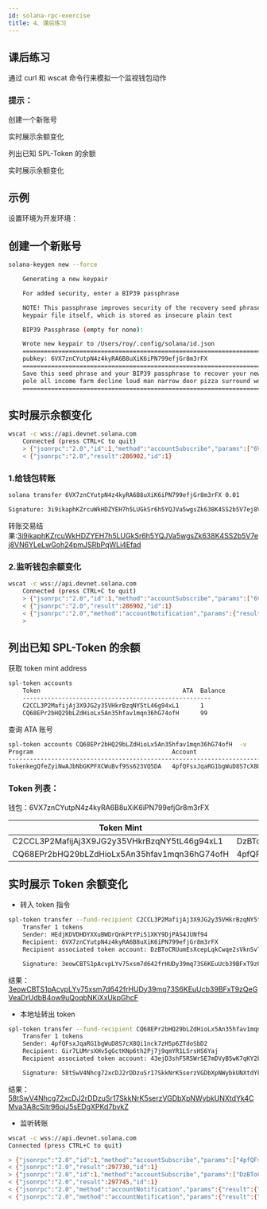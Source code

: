 ```yaml
---
id: solana-rpc-exercise
title: 4、课后练习
---
```


## 课后练习

通过 curl 和 wscat 命令行来模拟一个监视钱包动作

### 提示：

创建一个新账号

实时展示余额变化

列出已知 SPL-Token 的余额

实时展示余额变化

## 示例

设置环境为开发环境：

## 创建一个新账号

```bash
solana-keygen new --force

    Generating a new keypair

    For added security, enter a BIP39 passphrase

    NOTE! This passphrase improves security of the recovery seed phrase NOT the
    keypair file itself, which is stored as insecure plain text

    BIP39 Passphrase (empty for none):

    Wrote new keypair to /Users/roy/.config/solana/id.json
    =====================================================================
    pubkey: 6VX7znCYutpN4z4kyRA6B8uXiK6iPN799efjGr8m3rFX
    =====================================================================
    Save this seed phrase and your BIP39 passphrase to recover your new keypair:
    pole all income farm decline loud man narrow door pizza surround wood
    =====================================================================
```

## 实时展示余额变化

```bash
wscat -c wss://api.devnet.solana.com
    Connected (press CTRL+C to quit)
    > {"jsonrpc":"2.0","id":1,"method":"accountSubscribe","params":["6VX7znCYutpN4z4kyRA6B8uXiK6iPN799efjGr8m3rFX",{"encoding":"jsonParsed","commitment":"finalized"}]}
    < {"jsonrpc":"2.0","result":286902,"id":1}
```

### 1.给钱包转账

```bash
solana transfer 6VX7znCYutpN4z4kyRA6B8uXiK6iPN799efjGr8m3rFX 0.01

Signature: 3i9ikaphKZrcuWkHDZYEH7h5LUGkSr6h5YQJVa5wgsZk638K4SS2b5V7ej8VN6YLeLwGoh24pmJSRbPqWLi4Efad
```

转账交易结果:[3i9ikaphKZrcuWkHDZYEH7h5LUGkSr6h5YQJVa5wgsZk638K4SS2b5V7ej8VN6YLeLwGoh24pmJSRbPqWLi4Efad](https://explorer.solana.com/tx/3i9ikaphKZrcuWkHDZYEH7h5LUGkSr6h5YQJVa5wgsZk638K4SS2b5V7ej8VN6YLeLwGoh24pmJSRbPqWLi4Efad?cluster=devnet)

### 2.监听钱包余额变化

```bash
wscat -c wss://api.devnet.solana.com
    Connected (press CTRL+C to quit)
    > {"jsonrpc":"2.0","id":1,"method":"accountSubscribe","params":["6VX7znCYutpN4z4kyRA6B8uXiK6iPN799efjGr8m3rFX",{"encoding":"jsonParsed","commitment":"finalized"}]}
    < {"jsonrpc":"2.0","result":286902,"id":1}
    < {"jsonrpc":"2.0","method":"accountNotification","params":{"result":{"context":{"slot":235280272},"value":{"lamports":994429840,"data":["","base64"],"owner":"11111111111111111111111111111111","executable":false,"rentEpoch":0,"space":0}},"subscription":286902}}
    >
```

## 列出已知 SPL-Token 的余额

获取 token mint address

```bash
spl-token accounts
    Token                                        ATA  Balance
    -----------------------------------------------------
    C2CCL3P2MafijAj3X9JG2y35VHkrBzqNY5tL46g94xL1      1
    CQ68EPr2bHQ29bLZdHioLx5An35hfav1mqn36hG74ofH      99

```

查询 ATA 账号

```zsh
spl-token accounts CQ68EPr2bHQ29bLZdHioLx5An35hfav1mqn36hG74ofH  -v
Program                                       Account                                       Delegated  Close Authority  Balance
-------------------------------------------------------------------------------------------------------------------------------
TokenkegQfeZyiNwAJbNbGKPFXCWuBvf9Ss623VQ5DA   4pfQFsxJqaRG1bgWuD8S7cX8Qi1nck7zH5p6ZTdoSbD2                              98
```

### Token 列表：

钱包：6VX7znCYutpN4z4kyRA6B8uXiK6iPN799efjGr8m3rFX

| Token Mint                                   | ATA                                          | Balance |
| -------------------------------------------- | -------------------------------------------- | ------- |
| C2CCL3P2MafijAj3X9JG2y35VHkrBzqNY5tL46g94xL1 | DzBToCRUumEsXcepLqkCwqe2sVknSvTq5PmihmJr4V7r | 1       |
| CQ68EPr2bHQ29bLZdHioLx5An35hfav1mqn36hG74ofH | 4pfQFsxJqaRG1bgWuD8S7cX8Qi1nck7zH5p6ZTdoSbD2 | 99      |

## 实时展示 Token 余额变化

-   转入 token 指令

```bash
spl-token transfer --fund-recipient C2CCL3P2MafijAj3X9JG2y35VHkrBzqNY5tL46g94xL1 1 6VX7znCYutpN4z4kyRA6B8uXiK6iPN799efjGr8m3rFX
    Transfer 1 tokens
    Sender: HEdjKDVDHDYXXuBWDrQnkPtYPi51XKY9DjPAS4JUNf94
    Recipient: 6VX7znCYutpN4z4kyRA6B8uXiK6iPN799efjGr8m3rFX
    Recipient associated token account: DzBToCRUumEsXcepLqkCwqe2sVknSvTq5PmihmJr4V7r

    Signature: 3eowCBTS1pAcvpLYv75xsm7d642frHUDy39mq73S6KEuUcb39BFxT9zQeGVeaDrUdbB4ow9uQoqbNKiXxUkpGhcF
```

结果：[3eowCBTS1pAcvpLYv75xsm7d642frHUDy39mq73S6KEuUcb39BFxT9zQeGVeaDrUdbB4ow9uQoqbNKiXxUkpGhcF](https://explorer.solana.com/tx/3eowCBTS1pAcvpLYv75xsm7d642frHUDy39mq73S6KEuUcb39BFxT9zQeGVeaDrUdbB4ow9uQoqbNKiXxUkpGhcF?cluster=devnet)

-   本地址转出 token

```bash
spl-token transfer --fund-recipient CQ68EPr2bHQ29bLZdHioLx5An35hfav1mqn36hG74ofH 1 Gir7LUMrsXHv5gGctKNp6th2Pj7j9qmYR1LSrsHS6Yaj
    Transfer 1 tokens
    Sender: 4pfQFsxJqaRG1bgWuD8S7cX8Qi1nck7zH5p6ZTdoSbD2
    Recipient: Gir7LUMrsXHv5gGctKNp6th2Pj7j9qmYR1LSrsHS6Yaj
    Recipient associated token account: 43ejD3shF5R5WrSE7mDVyB5wK7qKY2bKK3K2LVsXaXtU

    Signature: 58tSwV4Nhcg72xcDJ2rDDzuSr17SkkNrK5serzVGDbXpNWybkUNXtdYk4CMva3A8cSitr96oiJ5sEDgXPKd7bvkZ
```

结果：[58tSwV4Nhcg72xcDJ2rDDzuSr17SkkNrK5serzVGDbXpNWybkUNXtdYk4CMva3A8cSitr96oiJ5sEDgXPKd7bvkZ](https://explorer.solana.com/tx/58tSwV4Nhcg72xcDJ2rDDzuSr17SkkNrK5serzVGDbXpNWybkUNXtdYk4CMva3A8cSitr96oiJ5sEDgXPKd7bvkZ?cluster=devnet)

-   监听转账

```bash
wscat -c wss://api.devnet.solana.com
Connected (press CTRL+C to quit)

> {"jsonrpc":"2.0","id":1,"method":"accountSubscribe","params":["4pfQFsxJqaRG1bgWuD8S7cX8Qi1nck7zH5p6ZTdoSbD2",{"encoding":"jsonParsed","commitment":"finalized"}]}
< {"jsonrpc":"2.0","result":297730,"id":1}
> {"jsonrpc":"2.0","id":1,"method":"accountSubscribe","params":["DzBToCRUumEsXcepLqkCwqe2sVknSvTq5PmihmJr4V7r",{"encoding":"jsonParsed","commitment":"finalized"}]}
< {"jsonrpc":"2.0","result":297745,"id":1}
< {"jsonrpc":"2.0","method":"accountNotification","params":{"result":{"context":{"slot":235333595},"value":{"lamports":2039280,"data":{"program":"spl-token","parsed":{"info":{"isNative":false,"mint":"C2CCL3P2MafijAj3X9JG2y35VHkrBzqNY5tL46g94xL1","owner":"6VX7znCYutpN4z4kyRA6B8uXiK6iPN799efjGr8m3rFX","state":"initialized","tokenAmount":{"amount":"6000000000","decimals":9,"uiAmount":6.0,"uiAmountString":"6"}},"type":"account"},"space":165},"owner":"TokenkegQfeZyiNwAJbNbGKPFXCWuBvf9Ss623VQ5DA","executable":false,"rentEpoch":0,"space":165}},"subscription":297745}}
< {"jsonrpc":"2.0","method":"accountNotification","params":{"result":{"context":{"slot":235334871},"value":{"lamports":2039280,"data":{"program":"spl-token","parsed":{"info":{"isNative":false,"mint":"CQ68EPr2bHQ29bLZdHioLx5An35hfav1mqn36hG74ofH","owner":"6VX7znCYutpN4z4kyRA6B8uXiK6iPN799efjGr8m3rFX","state":"initialized","tokenAmount":{"amount":"98000000000","decimals":9,"uiAmount":98.0,"uiAmountString":"98"}},"type":"account"},"space":165},"owner":"TokenkegQfeZyiNwAJbNbGKPFXCWuBvf9Ss623VQ5DA","executable":false,"rentEpoch":0,"space":165}},"subscription":306868}}

```
